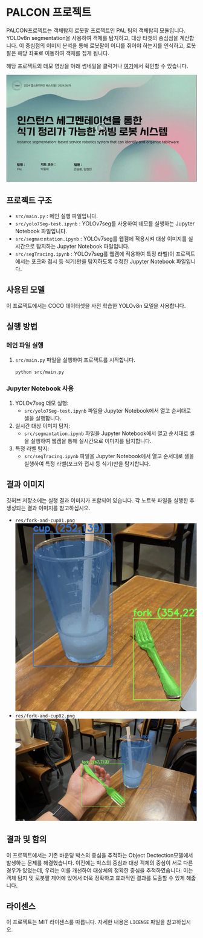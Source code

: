 # PALCON 프로젝트

PALCON프로젝트는 객체탐지 로봇팔 프로젝트인 PAL 팀의 객체탐지 모듈입니다. YOLOv8n segmentation을 사용하여 객체를 탐지하고, 대상 타겟의 중심점을 계산합니다. 이 중심점의 이미지 분석을 통해 로봇팔이 어디를 쥐어야 하는지를 인식하고, 로봇팔은 해당 좌표로 이동하여 객체를 집게 됩니다.

해당 프로젝트의 데모 영상을 아래 썸네일을 클릭거나 [여기](https://drive.google.com/file/d/1zsO-rU1gjIOY389-hjdFmlM2J5YaqgQQ/view?usp=sharing)에서 확인할 수 있습니다.

[![Video Thumbnail](res/24LC110_PAL_thumbnail.png)](https://drive.google.com/file/d/1zsO-rU1gjIOY389-hjdFmlM2J5YaqgQQ/view?usp=sharing)

## 프로젝트 구조

- `src/main.py` : 메인 실행 파일입니다.
- `src/yolo7Seg-test.ipynb` : YOLOv7seg를 사용하여 데모를 실행하는 Jupyter Notebook 파일입니다.
- `src/segmaㅌntation.ipynb` : YOLOv7seg를 웹캠에 적용시켜 대상 이미지를 실시간으로 탐지하는 Jupyter Notebook 파일입니다.
- `src/segTracing.ipynb` : YOLOv7seg를 웹캠에 적용하여 특정 라벨(이 프로젝트에서는 포크와 접시 등 식기)만을 탐지하도록 수정한 Jupyter Notebook 파일입니다.

## 사용된 모델

이 프로젝트에서는 COCO 데이터셋을 사전 학습한 YOLOv8n 모델을 사용합니다.

## 실행 방법

### 메인 파일 실행

1. `src/main.py` 파일을 실행하여 프로젝트를 시작합니다.
   ```bash
   python src/main.py
   ```

### Jupyter Notebook 사용

1. YOLOv7seg 데모 실행:
   - `src/yolo7Seg-test.ipynb` 파일을 Jupyter Notebook에서 열고 순서대로 셀을 실행합니다.
2. 실시간 대상 이미지 탐지:
   - `src/segmantation.ipynb` 파일을 Jupyter Notebook에서 열고 순서대로 셀을 실행하여 웹캠을 통해 실시간으로 이미지를 탐지합니다.
3. 특정 라벨 탐지:
   - `src/segTracing.ipynb` 파일을 Jupyter Notebook에서 열고 순서대로 셀을 실행하여 특정 라벨(포크와 접시 등 식기)만을 탐지합니다.

## 결과 이미지

깃허브 저장소에는 실행 결과 이미지가 포함되어 있습니다. 각 노트북 파일을 실행한 후 생성되는 결과 이미지를 참고하십시오.

- `res/fork-and-cup01.png`
  ![Image](/res/fork-and-cup01.png)
- `res/fork-and-cup02.png`
  ![Image](/res/fork-and-cup02.png)

## 결과 및 함의

이 프로젝트에서는 기존 바운딩 박스의 중심을 추적하는 Object Dectection모델에서 발생하는 문제를 해결했습니다. 이전에는 박스의 중심과 대상 객체의 중심이 서로 다른 경우가 있었는데, 우리는 이를 개선하여 대상체의 정확한 중심을 추적하였습니다. 이는 객체 탐지 및 로봇팔 제어에 있어서 더욱 정확하고 효과적인 결과를 도출할 수 있게 해줍니다.

## 라이센스

이 프로젝트는 MIT 라이센스를 따릅니다. 자세한 내용은 `LICENSE` 파일을 참고하십시오.
